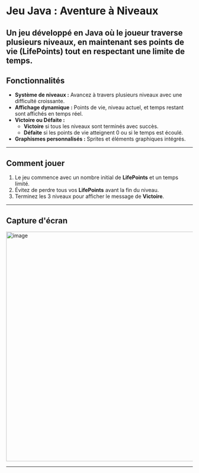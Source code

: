 
# Jeu Java : Aventure à Niveaux

Un jeu développé en Java où le joueur traverse plusieurs niveaux, en maintenant ses points de vie (**LifePoints**) tout en respectant une limite de temps. 
---

## Fonctionnalités

- **Système de niveaux :** Avancez à travers plusieurs niveaux avec une difficulté croissante.
- **Affichage dynamique :** Points de vie, niveau actuel, et temps restant sont affichés en temps réel.
- **Victoire ou Défaite :** 
  - **Victoire** si tous les niveaux sont terminés avec succès.
  - **Défaite** si les points de vie atteignent 0 ou si le temps est écoulé.
- **Graphismes personnalisés :** Sprites et éléments graphiques intégrés.


---

## Comment jouer

1. Le jeu commence avec un nombre initial de **LifePoints** et un temps limité.
2. Évitez de perdre tous vos **LifePoints** avant la fin du niveau.
3. Terminez les 3 niveaux pour afficher le message de **Victoire**.

---

## Capture d'écran

<img width="620" alt="image" src="https://github.com/user-attachments/assets/3baddfae-3465-45b8-8cd4-7bc88f6a0fdc" />


---
